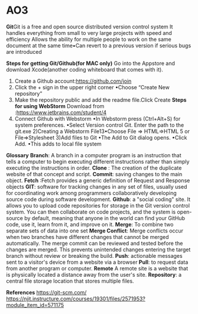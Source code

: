 # AO3
**Git**Git is a free and open source distributed version control system 
  It handles everything from small to very large projects with speed and efficiency
  Allows the ability for multiple people to work on the same document at the same time•Can revert to a previous version if serious bugs are introduced
  
  **Steps for getting Git/Github(for MAC only)**
  Go into the Appstore and download Xcode(another coding whiteboard that comes with it). 
  1) Create a Github account:https://github.com/join
  2) Click the + sign in the upper right corner •Choose “Create New repository”
  3) Make the repository public and add the readme file.Click Create 
  **Steps for using WebStorm**
  Download from :https://www.jetbrains.com/student/4
  1) Connect Github with Webstorm
     •In Webstorm press (Ctrl+Alt+S) for system preferences.
     •Select Version control Git. Enter the path to the git.exe
  2)Creating a Webstorm File13•Choose File => HTML=>HTML 5 or File=>Stylesheet
  3)Add files to Git
    •The Add to Git dialog opens.
    •Click Add.
    •This adds to local file system
    
    
  **Glossary**
**Branch**: A branch in a computer program is an instruction that tells a computer to begin executing different instructions rather than simply executing the instructions in order.
**Clone** : The creation of the duplicate website of that concept and script. 
**Commit**: saving changes to the main object.
**Fetch** :Fetch provides a generic definition of Request and Response objects
**GIT**: software for tracking changes in any set of files, usually used for coordinating work among programmers collaboratively developing source code during software development.
**Github**: a "social coding" site. It allows you to upload code repositories for storage in the Git version control system. You can then collaborate on code projects, and the system is open-source by default, meaning that anyone in the world can find your GitHub code, use it, learn from it, and improve on it.
**Merge**: To combine two separate sets of data into one set
**Merge Conflict**: Merge conflicts occur when two branches have different changes that cannot be merged automatically.  The merge commit can be reviewed and tested before the changes are merged. This prevents unintended changes entering the target branch without review or breaking the build.
**Push**: actionable messages sent to a visitor's device from a website via a browser
**Pull**:  to request data from another program or computer.
**Remote** A remote site is a website that is physically located a distance away from the user's site.
**Repository**: a central file storage location that stores multiple files. 
  
  
  
  
  
  
  
  
  
  
  
  
  
  
  
  
  
  
  
  
  
  
  
  **References**
  https://git-scm.com/
  https://njit.instructure.com/courses/19301/files/2571953?module_item_id=571175
